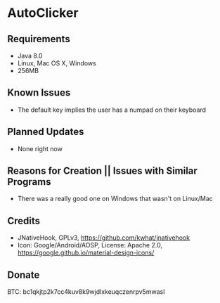 AutoClicker
==========

Requirements
------------
- Java 8.0
- Linux, Mac OS X, Windows
- 256MB

Known Issues
------------
- The default key implies the user has a numpad on their keyboard

Planned Updates
---------------
- None right now

Reasons for Creation || Issues with Similar Programs
----------------------------------------------------
- There was a really good one on Windows that wasn't on Linux/Mac

Credits
-------
- JNativeHook, GPLv3, https://github.com/kwhat/jnativehook
- Icon: Google/Android/AOSP, License: Apache 2.0, https://google.github.io/material-design-icons/

Donate
-------
BTC: bc1qkjtp2k7cc4kuv8k9wjdlxkeuqczenrpv5mwasl
